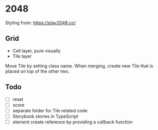 # 2048

Styling from: https://play2048.co/

## Grid

- Cell layer, pure visually
- Tile layer

Move Tile by setting class name.
When merging, create new Tile that is placed on top of the other two.


## Todo

- [ ] reset
- [ ] score
- [ ] separate folder for Tile related code
- [ ] Storybook stories in TypeScript
- [ ] element create reference by providing a callback function
